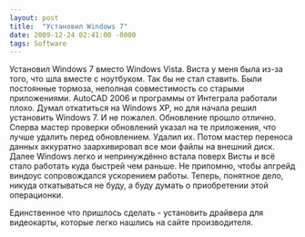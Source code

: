 ```yaml
---
layout: post
title:  "Установил Windows 7"
date: 2009-12-24 02:41:00 -0000
tags: Software
---
```


Установил Windows 7 вместо Windows Vista. Виста у меня была из-за того, что шла вместе с ноутбуком. Так бы не стал ставить. Были постоянные тормоза, неполная совместимость со старыми приложениями. AutoCAD 2006 и программы от Интеграла работали плохо. Думал откатиться на Windows XP, но для начала решил установить Windows 7. И не пожалел. Обновление прошло отлично. Сперва мастер проверки обновлений указал на те приложения, что лучше удалить перед обновлением. Удалил их. Потом мастер переноса данных аккуратно заархивировал все мои файлы на внешний диск. Далее Windows легко и непринуждённо встала поверх Висты и всё стало работать куда быстрей чем раньше. Не припомню, чтобы апгрейд виндоус сопровождался ускорением работы. Теперь, понятное дело, никуда откатываться не буду, а буду думать о приобретении этой операционки.

Единственное что пришлось сделать - установить драйвера для видеокарты, которые легко нашлись на сайте производителя.